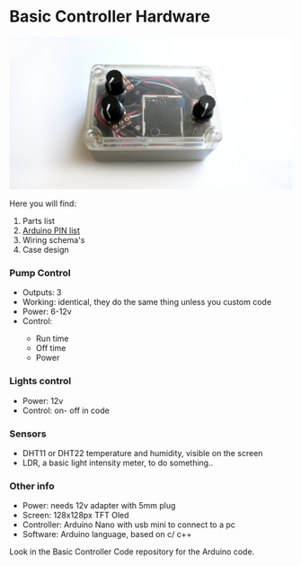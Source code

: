 # Basic Controller Hardware

![Alt text](https://raw.githubusercontent.com/Modpon/basic-controller-hardware/master/images/controller-v1.jpg "The first build of the basic controller")

<p>Here you will find:</p>
<ol>
<li>Parts list</li>
<li><a href="pinList">Arduino PIN list</a></li>
<li>Wiring schema's</li>
<li>Case design</li>
</ol>

<h3>Pump Control</h3>
<ul>
<li>Outputs: 3</li>
<li>Working: identical, they do the same thing unless you custom code</li>
<li>Power: 6-12v</li>
<li>Control:</li>
<ul>
	<li>Run time</li>
	<li>Off time</li>
	<li>Power</li>
</ul>
</li>
</ul>

<h3>Lights control</h3>
<ul>
<li>Power: 12v</li>
<li>Control: on- off in code</li>
</ul>

<h3>Sensors</h3>
<ul>
<li>DHT11 or DHT22 temperature and humidity, visible on the screen</li>
<li>LDR, a basic light intensity meter, to do something..</li>
</ul>

<h3>Other info</h3>
<ul>
<li>Power: needs 12v adapter with 5mm plug</li>
<li>Screen: 128x128px TFT Oled</li>
<li>Controller: Arduino Nano with usb mini to connect to a pc</li>
<li>Software: Arduino language, based on c/ c++</li>
</ul>

<p>Look in the Basic Controller Code repository for the Arduino code.</p>
